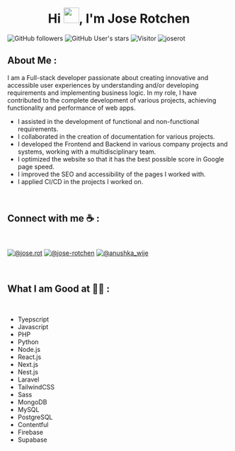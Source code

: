 <h1 align="center">Hi <img src="https://media.giphy.com/media/hvRJCLFzcasrR4ia7z/giphy.gif" width="35">, I'm Jose Rotchen</h1>

![GitHub followers](https://img.shields.io/github/followers/joserot?style=social) ![GitHub User's stars](https://img.shields.io/github/stars/joserot?style=social) ![Visitor](https://visitor-badge.laobi.icu/badge?page_id=joserot.repoName) <img src="https://komarev.com/ghpvc/?username=joserot" alt="joserot" />

## About Me :

I am a Full-stack developer passionate about creating innovative and accessible user experiences by understanding and/or developing requirements and implementing business logic. In my role, I have contributed to the complete development of various projects, achieving functionality and performance of web apps.

- I assisted in the development of functional and non-functional requirements.
- I collaborated in the creation of documentation for various projects.
- I developed the Frontend and Backend in various company projects and systems, working with a multidisciplinary team.
- I optimized the website so that it has the best possible score in Google page speed.
- I improved the SEO and accessibility of the pages I worked with.
- I applied CI/CD in the projects I worked on.

<br>

## Connect with me ☕ :

<br>

[![@jose.rot](https://img.icons8.com/fluency/48/000000/instagram-new.png "@jose.rot")](https://www.instagram.com/jose.rot/)  [![@jose-rotchen](https://img.icons8.com/fluency/48/000000/linkedin.png "@jose-rotchen")](https://www.linkedin.com/in/jose-rotchen/) [![@anushka_wije](https://img.icons8.com/fluency/48/000000/twitter-squared.png "@anushka_wije")](https://twitter.com/josemariarot) 

<br>

## What I am Good at 🧑‍💻 :

<br>

- Tyepscript
- Javascript
- PHP
- Python
- Node.js
- React.js
- Next.js
- Nest.js
- Laravel
- TailwindCSS
- Sass
- MongoDB
- MySQL
- PostgreSQL
- Contentful
- Firebase
- Supabase
